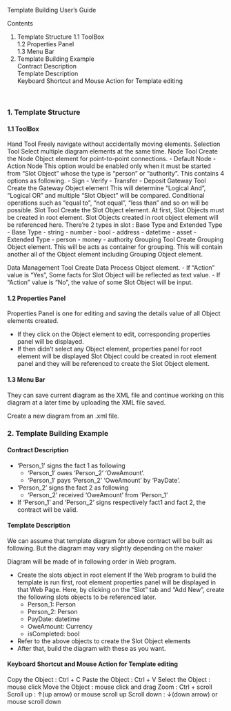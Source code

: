




Template Building User’s Guide 

Contents

1.	Template Structure
  1.1	ToolBox  
  1.2	Properties Panel  
  1.3	Menu Bar  
2.	Template Building Example  
  Contract Description  
  Template Description  
  Keyboard Shortcut and Mouse Action for Template editing  

 
### 1.	Template Structure

#### 1.1	ToolBox  
  Hand Tool
	Freely navigate without accidentally moving elements.
  Selection Tool
	Select multiple diagram elements at the same time.
  Node Tool
    Create the Node Object element for point-to-point connections.
    - Default Node
    - Action Node
    This option would be enabled only when it must be started from “Slot Object” whose the type is “person” or “authority”.
    This contains 4 options as following.
      - Sign
      - Verify
      - Transfer
      - Deposit
   Gateway Tool
    Create the Gateway Object element
    This will determine “Logical And”, “Logical OR” and multiple “Slot Object” will be compared.
    Conditional operations such as “equal to”, “not equal”, “less than” and so on will be possible.
   Slot Tool
    Create the Slot Object element.
    At first, Slot Objects must be created in root element. 
    Slot Objects created in root object element will be referenced here.
    There’re 2 types in slot : Base Type and Extended Type
    - Base Type 
        - string
        - number
        - bool
        - address
        - datetime
        - asset
    - Extended Type
        - person
        - money
        - authority
   Grouping Tool
    Create Grouping Object element.
    This will be acts as container for grouping. 
    This will contain another all of the Object element including Grouping Object element.

   Data Management Tool
    Create Data Process Object element.
    - If “Action” value is “Yes”, Some facts for Slot Object will be reflected as text value.
    - If “Action” value is “No”, the value of some Slot Object will be input.

#### 1.2	Properties Panel

  Properties Panel is one for editing and saving the details value of all Object elements created.
  - If they click on the Object element to edit, corresponding properties panel will be displayed.
  - If then didn’t select any Object element, properties panel for root element will be displayed
  Slot Object could be created in root element panel and they will be referenced to create the Slot Object element.

#### 1.3	Menu Bar

  
They can save current diagram as the XML file and continue working on this diagram at a later time by uploading the XML file saved.
 
Create a new diagram from an .xml file.

### 2.	Template Building Example


#### Contract Description

  - ‘Person_1’ signs the fact 1 as following
    - ‘Person_1’ owes ‘Person_2’ ‘OweAmount’.
    - ‘Person_1’ pays ‘Person_2’ ‘OweAmount’ by ‘PayDate’.
  - ‘Person_2’ signs the fact 2 as following
    - ‘Person_2’ received ‘OweAmount’ from ‘Person_1’
  - If ‘Person_1’ and ‘Person_2’ signs respectively fact1 and fact 2, the contract will be valid.
#### Template Description

We can assume that template diagram for above contract will be built as following.
But the diagram may vary slightly depending on the maker
 

Diagram will be made of in following order in Web program.
  - Create the slots object in root element
    If the Web program to build the template is run first, root element properties panel will be displayed in that Web Page.
    Here, by clicking on the “Slot” tab and “Add New”, create the following slots objects to be referenced later.
    - Person_1: Person
    - Person_2: Person
    - PayDate: datetime
    - OweAmount: Currency
    - isCompleted: bool
  - Refer to the above objects to create the Slot Object elements
  - After that, build the diagram with these as you want.

#### Keyboard Shortcut and Mouse Action for Template editing

Copy the Object : Ctrl + C
Paste the Object : Ctrl + V
Select the Object : mouse click
Move the Object : mouse click and drag
Zoom : Ctrl + scroll
Scroll up : ↑(up arrow) or mouse scroll up
Scroll down : ↓(down arrow) or mouse scroll down


